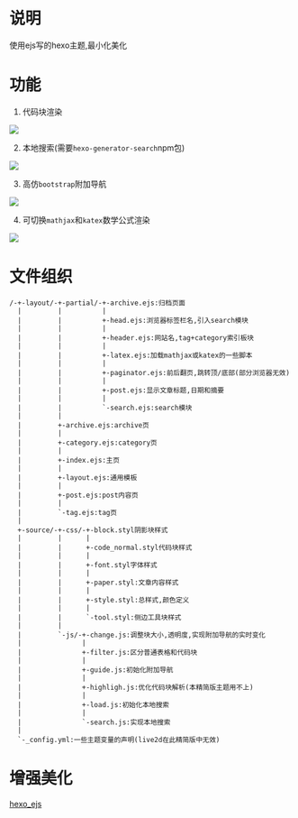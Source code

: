 # 说明

使用ejs写的hexo主题,最小化美化

# 功能

1. 代码块渲染

![](https://github.com/hexo-simple-theme/theme_demo/code.png)

2. 本地搜索(需要`hexo-generator-search`npm包)

![](https://github.com/hexo-simple-theme/theme_demo/search.png)

3. 高仿`bootstrap`附加导航

![](https://github.com/hexo-simple-theme/theme_demo/guide.png)

4. 可切换`mathjax`和`katex`数学公式渲染

![](https://github.com/hexo-simple-theme/theme_demo/latex.png)

# 文件组织

```
/-+-layout/-+-partial/-+-archive.ejs:归档页面
  |         |          |
  |         |          +-head.ejs:浏览器标签栏名,引入search模块
  |         |          |
  |         |          +-header.ejs:网站名,tag+category索引板块
  |         |          |
  |         |          +-latex.ejs:加载mathjax或katex的一些脚本
  |         |          |
  |         |          +-paginator.ejs:前后翻页,跳转顶/底部(部分浏览器无效)
  |         |          |
  |         |          +-post.ejs:显示文章标题,日期和摘要
  |         |          |
  |         |          `-search.ejs:search模块
  |         |
  |         +-archive.ejs:archive页
  |         |
  |         +-category.ejs:category页
  |         |
  |         +-index.ejs:主页
  |         |
  |         +-layout.ejs:通用模板
  |         |
  |         +-post.ejs:post内容页
  |         |
  |         `-tag.ejs:tag页
  |
  +-source/-+-css/-+-block.styl阴影块样式
  |         |      |
  |         |      +-code_normal.styl代码块样式
  |         |      |
  |         |      +-font.styl字体样式
  |         |      |
  |         |      +-paper.styl:文章内容样式
  |         |      |
  |         |      +-style.styl:总样式,颜色定义
  |         |      |
  |         |      `-tool.styl:侧边工具块样式
  |         |
  |         `-js/-+-change.js:调整块大小,透明度,实现附加导航的实时变化
  |               |
  |               +-filter.js:区分普通表格和代码块
  |               |
  |               +-guide.js:初始化附加导航
  |               |
  |               +-highligh.js:优化代码块解析(本精简版主题用不上)
  |               |
  |               +-load.js:初始化本地搜索
  |               |
  |               `-search.js:实现本地搜索
  |
  `-_config.yml:一些主题变量的声明(live2d在此精简版中无效)
```

# 增强美化

[hexo_ejs](https://github.com/hexo-simple-theme/hexo_ejs)
